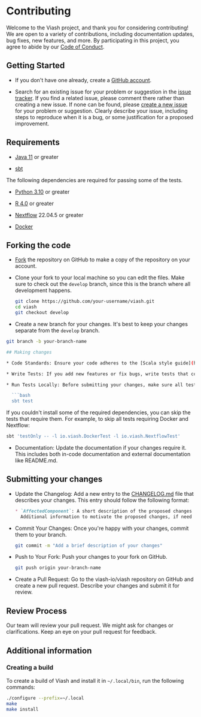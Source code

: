 # Contributing

Welcome to the Viash project, and thank you for considering contributing! We are open to a variety of contributions, including documentation updates, bug fixes, new features, and more. By participating in this project, you agree to abide by our [Code of Conduct](CONDUCT.md).

## Getting Started

* If you don't have one already, create a [GitHub account](https://github.com/signup/join).

* Search for an existing issue for your problem or suggestion in the [issue tracker](https://github.com/viash-io/viash/issues). If you find a related issue, please comment there rather than creating a new issue. If none can be found, please [create a new issue](https://github.com/viash-io/viash/issues/new) for your problem or suggestion. Clearly describe your issue, including steps to reproduce when it is a bug, or some justification for a proposed improvement.

## Requirements

* [Java 11](https://www.oracle.com/java/technologies/javase-jdk11-downloads.html) or greater

* [sbt](https://www.scala-sbt.org/)

The following dependencies are required for passing some of the tests.

* [Python 3.10](https://www.python.org/downloads/) or greater

* [R 4.0](https://www.r-project.org/) or greater

* [Nextflow](https://www.nextflow.io/) 22.04.5 or greater

* [Docker](https://www.docker.com/)

## Forking the code

* [Fork](https://github.com/viash-io/viash/#fork-destination-box) the repository on GitHub to make a copy of the repository on your account.

* Clone your fork to your local machine so you can edit the files. Make sure to check out the `develop` branch, since this is the branch where all development happens.

  ```bash
  git clone https://github.com/your-username/viash.git
  cd viash
  git checkout develop
  ```

* Create a new branch for your changes. It's best to keep your changes separate from the `develop` branch.

```bash
git branch -b your-branch-name

## Making changes

* Code Standards: Ensure your code adheres to the [Scala style guide](https://docs.scala-lang.org/style/).

* Write Tests: If you add new features or fix bugs, write tests that cover your changes. Our project uses sbt for testing.

* Run Tests Locally: Before submitting your changes, make sure all tests pass locally. Our GitHub Actions CI pipeline performs tests on different environments, but it's good practice to check everything beforehand.

  ```bash
  sbt test
  ```

  If you couldn't install some of the required dependencies, you can skip the tests that require them. For example, to skip all tests requiring Docker and Nextflow:

  ```bash
  sbt 'testOnly -- -l io.viash.DockerTest -l io.viash.NextflowTest'
  ```

* Documentation: Update the documentation if your changes require it. This includes both in-code documentation and external documentation like README.md.

## Submitting your changes

* Update the Changelog: Add a new entry to the [CHANGELOG.md](CHANGELOG.md) file that describes your changes. This entry should follow the following format:

  ```markdown
  * `AffectedComponent`: A short description of the proposed changes (#issue, PR #pr, by @contributor).
    Additional information to motivate the proposed changes, if need be.
  ```

* Commit Your Changes: Once you're happy with your changes, commit them to your branch.

  ```sh
  git commit -m "Add a brief description of your changes"
  ```

* Push to Your Fork: Push your changes to your fork on GitHub.

  ```sh
  git push origin your-branch-name
  ```

* Create a Pull Request: Go to the viash-io/viash repository on GitHub and create a new pull request. Describe your changes and submit it for review.

## Review Process

Our team will review your pull request. We might ask for changes or clarifications. Keep an eye on your pull request for feedback.

## Additional information

### Creating a build

To create a build of Viash and install it in `~/.local/bin`, run the following commands:

```bash
./configure --prefix=~/.local
make
make install
```